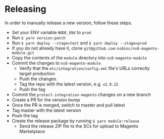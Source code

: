 # Releasing

In order to manually release a new version, follow these steps.

* Set your ENV variable `NODE_ENV` to `prod`
* Run `$ yarn version:patch`
* Run `$ yarn deploy --stage=test` and `$ yarn deploy --stage=prod`
* If you do not already have it, clone `git@github.com:ns8inc/ns8-magento-module.git`
* Copy the contents of the `module` directory into `ns8-magento-module`
* Commit the changes to `ns8-magento-module`
  * Verify that the `etc/integration/config.xml` file's URLs correctly target production
  * Push the changes.
  * Tag the repo with the latest version, e.g. `v2.0.22`
  * Push the tag
* Commit the `protect-integration-magento` changes on a new branch
* Create a PR for the version bump
* Once the PR is merged, switch to master and pull latest
* Tag master with the latest version
* Push the tag
* Create the release package by running `$ yarn module:release`
  * Send the release ZIP file to the SCs for upload to Magento Marketplace
